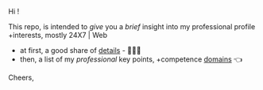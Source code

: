 Hi !

This repo, is intended to _give_ you a _brief_ insight into my professional profile +interests,
mostly 24X7 | Web

- at first, a good share of [details](./__01.md) - 👨🏻‍💻
- then, a list of my _professional_ key points, +competence [domains](./__02.md) 👈

Cheers,
